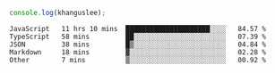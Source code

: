 ```js
console.log(khanguslee);
```

<!--START_SECTION:waka-->

```text
JavaScript   11 hrs 10 mins  █████████████████████░░░░   84.57 %
TypeScript   58 mins         ██░░░░░░░░░░░░░░░░░░░░░░░   07.39 %
JSON         38 mins         █▒░░░░░░░░░░░░░░░░░░░░░░░   04.84 %
Markdown     18 mins         ▓░░░░░░░░░░░░░░░░░░░░░░░░   02.28 %
Other        7 mins          ▒░░░░░░░░░░░░░░░░░░░░░░░░   00.92 %
```

<!--END_SECTION:waka-->

<!--
**khanguslee/khanguslee** is a ✨ _special_ ✨ repository because its `README.md` (this file) appears on your GitHub profile.

Here are some ideas to get you started:

- 🔭 I’m currently working on ...
- 🌱 I’m currently learning ...
- 👯 I’m looking to collaborate on ...
- 🤔 I’m looking for help with ...
- 💬 Ask me about ...
- 📫 How to reach me: ...
- 😄 Pronouns: ...
- ⚡ Fun fact: ...
-->
